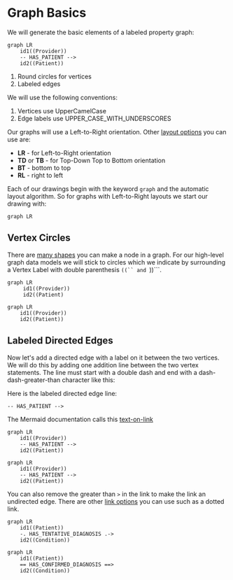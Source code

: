 # Graph Basics
We will generate the basic elements of a labeled property graph:

```mermaid
graph LR
    id1((Provider))
    -- HAS_PATIENT -->
    id2((Patient))
```

1. Round circles for vertices
2. Labeled edges

We will use the following conventions:

1. Vertices use UpperCamelCase
2. Edge labels use UPPER_CASE_WITH_UNDERSCORES

Our graphs will use a Left-to-Right orientation.  Other [layout options](https://mermaid-js.github.io/mermaid/#/flowchart?id=flowchart-orientation) you can use are:

* **LR** - for Left-to-Right orientation
* **TD** or **TB** - for Top-Down Top to Bottom orientation
* **BT** - bottom to top
* **RL** - right to left

Each of our drawings begin with the keyword ```graph``` and the automatic layout algorithm.  So for graphs with Left-to-Right layouts we start our drawing with:

```graph LR```

## Vertex Circles
There are [many shapes](https://mermaid-js.github.io/mermaid/#/flowchart?id=nodes-amp-shapes) you can make a node in a graph.  For our high-level graph data models we will stick to circles which we indicate by surrounding a Vertex Label with double parenthesis ```((`` and ```))```.

```
graph LR
     id1((Provider))
     id2((Patient)
```

```mermaid
graph LR
    id1((Provider))
    id2((Patient))
```

## Labeled Directed Edges
Now let's add a directed edge with a label on it between the two vertices.  We will do this by adding one addition line between the two vertex statements.  The line must start with a double dash and end with a dash-dash-greater-than character like this:

Here is the labeled directed edge line:

```
-- HAS_PATIENT -->
```

The Mermaid documentation calls this [text-on-link](https://mermaid-js.github.io/mermaid/#/flowchart?id=text-on-links)


```
graph LR
    id1((Provider))
    -- HAS_PATIENT -->
    id2((Patient))
```

```mermaid
graph LR
    id1((Provider))
    -- HAS_PATIENT -->
    id2((Patient))
```

You can also remove the greater than ```>``` in the link to make the link an undirected edge.  There are other [link options](https://mermaid-js.github.io/mermaid/#/flowchart?id=links-between-nodes) you can use such as a dotted link.

```mermaid
graph LR
    id1((Patient))
    -. HAS_TENTATIVE_DIAGNOSIS .->
    id2((Condition))
```

```mermaid
graph LR
    id1((Patient))
    == HAS_CONFIRMED_DIAGNOSIS ==>
    id2((Condition))
```

